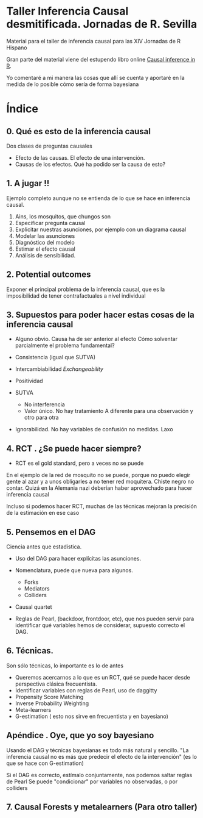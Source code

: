 # Taller Inferencia Causal desmitificada. Jornadas de R. Sevilla

Material para el taller de inferencia causal para las XIV Jornadas de R Hispano

Gran  parte del material viene del estupendo libro online [Causal inference in R](https://www.r-causal.org/). 

Yo comentaré a mi manera las cosas que allí se cuenta y aportaré en la medida de lo posible cómo sería de forma bayesiana


# Índice 

## 0. Qué es esto de la inferencia causal

Dos clases de preguntas causales

* Efecto de las causas. El efecto de una intervención. 
*  Causas de los efectos. Qué ha podido ser la causa de esto?

## 1. A jugar !!

Ejemplo completo aunque no se entienda de lo que se hace en inferencia causal. 

1. Ains, los mosquitos, que chungos son 
2. Especificar pregunta causal
3. Explicitar nuestras asunciones, por ejemplo con un diagrama causal
4. Modelar las asunciones
5. Diagnóstico del modelo 
6. Estimar el efecto causal
7. Análisis de sensibilidad. 

## 2. Potential outcomes

Exponer el principal problema de la inferencia causal, que es la imposibilidad  de tener contrafactuales a nivel individual


## 3. Supuestos para poder hacer estas cosas de la inferencia causal

* Alguno obvio. Causa ha de ser anterior al efecto
Cómo solventar parcialmente el problema fundamental? 

* Consistencia (igual que SUTVA)
* Intercambiabilidad _Exchangeability_
* Positividad
* SUTVA 
  * No interferencia
  * Valor único. No hay tratamiento A diferente para una observación y otro para otra
* Ignorabilidad. No hay variables de confusión no medidas. Laxo


## 4. RCT . ¿Se puede hacer siempre? 

* RCT es el gold standard, pero a veces no se puede

En el ejemplo de la red de mosquito no se puede, porque no puedo elegir gente al azar
y a unos obligarles a no tener red moquitera. Chiste negro no contar.  Quizá en la Alemania nazi deberían haber aprovechado
para hacer inferencia causal

Incluso si podemos hacer RCT, muchas de las técnicas mejoran la precisión de la estimación en ese caso

## 5. Pensemos en el DAG

Ciencia antes que estadística. 

* Uso del DAG para hacer explícitas las asunciones. 

* Nomenclatura, puede que nueva para algunos. 
    * Forks
    * Mediators
    * Colliders
    
* Causal quartet

* Reglas de Pearl, (backdoor, frontdoor, etc), que nos pueden servir para identificar
qué variables hemos de considerar, supuesto correcto el DAG. 


## 6. Técnicas.

Son sólo técnicas, lo importante es lo de antes

* Queremos acercarnos a lo que es un RCT, qué se puede hacer desde perspectiva clásica frecuentista.
 * Identificar variables con reglas de Pearl, uso de daggitty
 * Propensity Score Matching
 * Inverse Probability Weighting
 * Meta-learners
 * G-estimation ( esto nos sirve en frecuentista y en bayesiano)


## Apéndice . Oye, que yo soy bayesiano

Usando el DAG y técnicas bayesianas es todo más natural y sencillo. 
"La inferencia causal no es más que predecir el efecto de la intervención" (es lo que se hace con G-estimation)

Si el DAG es correcto, estímalo conjuntamente, nos podemos saltar reglas de Pearl 
Se puede "condicionar" por variables no observadas, o por colliders


## 7. Causal Forests y metalearners (Para otro taller)


